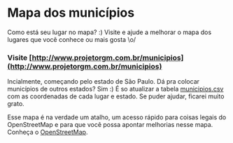 # Mapa dos municípios
Como está seu lugar no mapa? :) Visite e ajude a melhorar o mapa dos lugares que vocẽ conhece ou mais gosta \o/

### Visite [http://www.projetorgm.com.br/municipios](http://www.projetorgm.com.br/municipios)

Incialmente, começando pelo estado de São Paulo. Dá pra colocar municípios de outros estados? Sim :) É so atualizar a tabela [municipios.csv](municipios.csv) com as coordenadas de cada lugar e estado. Se puder ajudar, ficarei muito grato.

Esse mapa é na verdade um atalho, um acesso rápido para coisas legais do OpenStreetMap e para que você possa apontar melhorias nesse mapa. Conheça o [OpenStreetMap](http://www.openstreetmap.com.br/).
